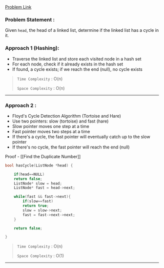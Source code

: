 [Problem Link](https://leetcode.com/problems/linked-list-cycle/description/)
### Problem Statement : 

Given `head`, the head of a linked list, determine if the linked list has a cycle in it.

### Approach 1 (Hashing):

- Traverse the linked list and store each visited node in a hash set
- For each node, check if it already exists in the hash set
- If found, a cycle exists; if we reach the end (null), no cycle exists


> `Time Complexity` : O(n)
> 
> `Space Complexity` : O(n)

---

### Approach 2 : 

- Floyd's Cycle Detection Algorithm (Tortoise and Hare)
- Use two pointers: slow (tortoise) and fast (hare)
- Slow pointer moves one step at a time
- Fast pointer moves two steps at a time
- If there's a cycle, the fast pointer will eventually catch up to the slow pointer
- If there's no cycle, the fast pointer will reach the end (null)

Proof - [[Find the Duplicate Number]]

``` cpp
bool hasCycle(ListNode *head) {

	if(head==NULL)
	return false;
	ListNode* slow = head;
	ListNode* fast = head->next;

	while(fast && fast->next){
		if(slow==fast)
		return true;
		slow = slow->next;
		fast = fast->next->next;
	}

	return false;

}
```



> `Time Complexity` : O(n)
> 
> `Space Complexity` : O(1)


---


